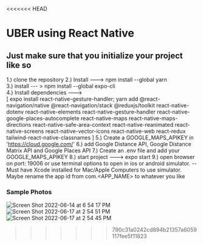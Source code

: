 <<<<<<< HEAD
# UBER using React Native

## Just make sure that you initialize your project like so

1.) clone the repository
2.) Install ---> npm install --global yarn  
3.) install --- > npm install --global expo-cli  
4.) Install dependencies --->  
[
    expo install react-native-gesture-handler;
    yarn add  @react-navigation/native @react-navigation/stack @reduxjs/toolkit react-native-dotenv react-native-elements react-native-gesture-handler react-native-google-places-autocomplete react-native-maps react-native-maps-directions react-native-safe-area-context react-native-reanimated react-native-screens react-native-vector-icons react-native-web react-redux tailwind-react-native-classnames
]
5.) Create a GOOGLE_MAPS_APIKEY in 'https://cloud.google.com/'
6.) add Google Distance API, Google Distance Matrix API and Google Places API
7.) Create an .env file and add your GOOGLE_MAPS_APIKEY
8.) start project ---> expo start
9.) open browser on port: 19006 or use terminal options to open in ios or android simulator.
    -- Must have Xcode installed for Mac/Apple Computers to use simulator.
 Maybe rename the app id from com.<APP_NAME> to whatever you like

### Sample Photos

![Screen Shot 2022-06-14 at 6 54 17 PM](https://user-images.githubusercontent.com/28605078/174634165-af3b9b09-7467-473b-8a7e-a9ed8c85ea3b.png)
![Screen Shot 2022-06-17 at 2 54 51 PM](https://user-images.githubusercontent.com/28605078/174634236-d8cb628a-5fce-4024-9df2-ea26ffb070da.png)
![Screen Shot 2022-06-17 at 2 54 45 PM](https://user-images.githubusercontent.com/28605078/174634250-52d4e9dc-0dc6-486d-93f0-c5eedb79177e.png)
>>>>>>> 790c31a0242cd894b21357a6059117fee5f11823
